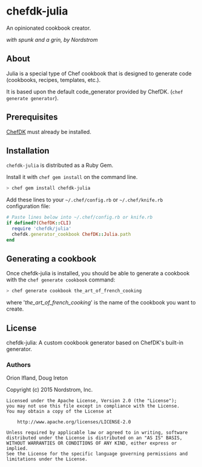# chefdk-julia
An opinionated cookbook creator.

_with spunk and a grin, by Nordstrom_

## About
Julia is a special type of Chef cookbook that is designed to generate code (cookbooks, recipes, templates, etc.).

It is based upon the default code_generator provided by ChefDK.
(`chef generate generator`).

## Prerequisites
[ChefDK](https://downloads.chef.io/chef-dk/) must already be installed.

## Installation
`chefdk-julia` is distributed as a Ruby Gem.

Install it with `chef gem install` on the command line.

```bash
> chef gem install chefdk-julia
```

Add these lines to your `~/.chef/config.rb` or `~/.chef/knife.rb` configuration file:

```ruby
# Paste lines below into ~/.chef/config.rb or knife.rb
if defined?(ChefDK::CLI)
  require 'chefdk/julia'
  chefdk.generator_cookbook ChefDK::Julia.path
end
```

## Generating a cookbook
Once chefdk-julia is installed, you should be able to generate a cookbook with the `chef generate cookbook` command:

```bash
> chef generate cookbook the_art_of_french_cooking
```

where '*the_art_of_french_cooking*' is the name of the cookbook you want to create.

## License

chefdk-julia: A custom cookbook generator based on ChefDK's built-in generator.

### Authors
Orion Ifland, Doug Ireton

Copyright (c) 2015 Nordstrom, Inc.

```text
Licensed under the Apache License, Version 2.0 (the "License");
you may not use this file except in compliance with the License.
You may obtain a copy of the License at

    http://www.apache.org/licenses/LICENSE-2.0

Unless required by applicable law or agreed to in writing, software
distributed under the License is distributed on an "AS IS" BASIS,
WITHOUT WARRANTIES OR CONDITIONS OF ANY KIND, either express or implied.
See the License for the specific language governing permissions and
limitations under the License.
```
